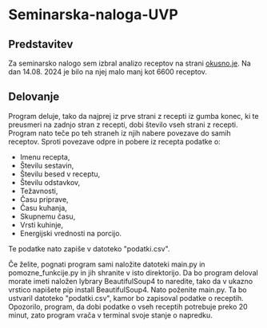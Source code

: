 ﻿# Seminarska-naloga-UVP
## Predstavitev
Za seminarsko nalogo sem izbral analizo receptov na strani [okusno.je](https://okusno.je/). Na dan 14.08. 2024 je bilo na njej malo manj kot 6600 receptov. 

## Delovanje
Program deluje, tako da najprej iz prve strani z recepti iz gumba konec, ki te preusmeri na zadnjo stran z recepti, dobi število vseh strani z recepti. Program nato teče po teh straneh iz njih nabere povezave do samih receptov. Sproti povezave odpre in pobere iz recepta podatke o:
* Imenu recepta,
* Številu sestavin,
* Številu besed v receptu,
* Številu odstavkov,
* Težavnosti,
* Času priprave,
* Času kuhanja,
* Skupnemu času,
* Vrsti kuhinje,
* Energijski vrednosti na porcijo.
  
Te podatke nato zapiše v datoteko "podatki.csv".

Če želite, pognati program sami naložite datoteki main.py in pomozne_funkcije.py in jih shranite v isto direktorijo. Da bo program deloval morate imeti naložen lybrary BeautifulSoup4 to naredite, tako da v ukazno vrstico napišete pip install BeautifulSoup4. Nato poženite main.py. Ta bo ustvaril datoteko "podatki.csv", kamor bo zapisoval podatke o receptih. Opozorilo, program, da dobi podatke o vseh receptih potrebuje preko 20 minut, zato program vrača v terminal svoje stanje o napredku.
